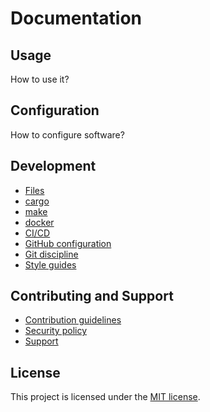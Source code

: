 Documentation
=============


Usage
-----

How to use it?


Configuration
-------------

How to configure software?


Development
-----------

- [Files](files.md)
- [cargo](cargo.md)
- [make](make.md)
- [docker](docker.md)
- [CI/CD](cicd.md)
- [GitHub configuration](github.md)
- [Git discipline](git.md)
- [Style guides](styleguides.md)


Contributing and Support
------------------------

- [Contribution guidelines](CONTRIBUTING.md)
- [Security policy](SECURITY.md)
- [Support](SUPPORT.md)


License
-------

This project is licensed under the [MIT license](../LICENSE).
